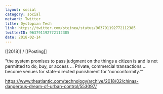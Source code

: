 ```yaml
---
layout: social
category: social
network: Twitter
title: Dystopian Tech
link: https://twitter.com/steinea/status/963791192772112385
twitterID: 963791192772112385
date: 2018-02-14
---
```


[[2018]] / [[Posting]]

"the system promises to pass judgment on the things a citizen is and is not permitted to do, buy, or access ... Private, commercial transactions ... become venues for state-directed punishment for 'nonconformity.'"

<https://www.theatlantic.com/technology/archive/2018/02/chinas-dangerous-dream-of-urban-control/553097/>
